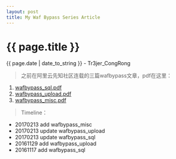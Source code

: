 ```yaml
---
layout: post
title: My Waf Bypass Series Article
---
```


{{ page.title }}
================
<p class="date">{{ page.date | date_to_string }} - Tr3jer_CongRong</p>

> 之前在阿里云先知社区连载的三篇wafbypass文章，pdf在这里：

1. <a target="_blank" href="http://tr3jer-1252048719.cos.ap-hongkong.myqcloud.com/wafbypass_sql.pdf">wafbypass_sql.pdf</a>
2. <a target="_blank" href="http://tr3jer-1252048719.cos.ap-hongkong.myqcloud.com/wafbypass_upload.pdf">wafbypass_upload.pdf</a>
3. <a target="_blank" href="http://tr3jer-1252048719.cos.ap-hongkong.myqcloud.com/wafbypass_misc.pdf">wafbypass_misc.pdf</a>


> Timeline：

- 20170213 add wafbypass_misc
- 20170213 update wafbypass_upload
- 20170213 update wafbypass_sql
- 20161129 add wafbypass_upload
- 20161117 add wafbypass_sql